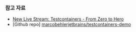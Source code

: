 ### 참고 자료
- [New Live Stream: Testcontainers - From Zero to Hero](https://blog.jetbrains.com/idea/2021/08/new-live-stream-testcontainers-from-zero-to-hero/)
- [Github repo] [marcobehlerjetbrains/testcontainers-demo](https://github.com/marcobehlerjetbrains/testcontainers-demo)
